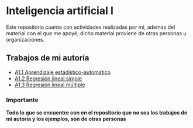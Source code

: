 # Inteligencia artificial I

Este repositorio cuenta con actividades realizadas por mi, ademas del material con el que me apoyé; dicho material proviene de otras personas u organizaciones.

## Trabajos de mi autoría

* [A1.1 Aprendizaje estadístico-automático](Aprendizaje_estadistico_automatico.html)
* [A1.2 Regresión lineal simple](Regresión_lineal_simple.html)
* [A1.3 Regresión lineal múltiple](/A1.3%20Regresión%20lineal%20múltiple/Regresion_lineal_multiple.html)

### Importante

**Todo lo que se encuentre con en el repositorio que no sea los trabajos de mi autoría y los ejemplos, son de otras personas**
